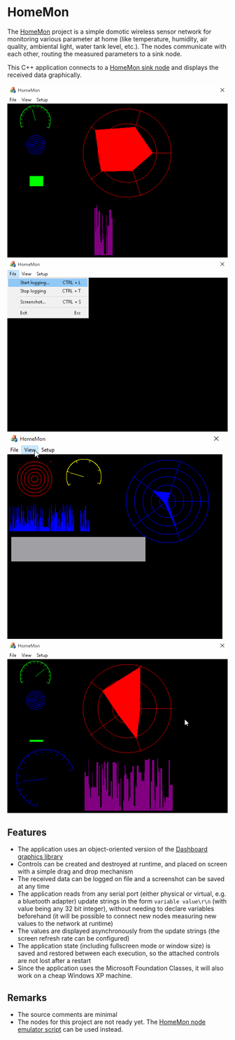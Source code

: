 HomeMon
=======

The [HomeMon](https://github.com/HashakGik/HomeMonNode-Arduino) project is a simple domotic wireless sensor network for monitoring various parameter at home (like temperature, humidity, air quality, ambiental light, water tank level, etc.).
The nodes communicate with each other, routing the measured parameters to a sink node.

This C++ application connects to a [HomeMon sink node](https://github.com/HashakGik/HomeMonNode-Shield-Arduino-Nano) and displays the received data graphically.

![HomeMon](Screenshots/homemon.gif "HomeMon running with the emulator")
<br />
![Menu](Screenshots/menu.gif "HomeMon menu")
<br />
![Add](Screenshots/add.gif "Attaching a new control")
<br />
![Remove](Screenshots/remove.gif "Detaching a control")


Features
--------

* The application uses an object-oriented version of the [Dashboard graphics library](https://github.com/HashakGik/Dashboard-library-C)
* Controls can be created and destroyed at runtime, and placed on screen with a simple drag and drop mechanism
* The received data can be logged on file and a screenshot can be saved at any time
* The application reads from any serial port (either physical or virtual, e.g. a bluetooth adapter) update strings in the form `variable value\r\n` (with value being any 32 bit integer), without needing to declare variables beforehand (it will be possible to connect new nodes measuring new values to the network at runtime)
* The values are displayed asynchronously from the update strings (the screen refresh rate can be configured)
* The application state (including fullscreen mode or window size) is saved and restored between each execution, so the attached controls are not lost after a restart
* Since the application uses the Microsoft Foundation Classes, it will also work on a cheap Windows XP machine.

Remarks
-------

* The source comments are minimal
* The nodes for this project are not ready yet. The [HomeMon node emulator script](https://github.com/HashakGik/HomeMon-Node-Emulator-Ruby) can be used instead.